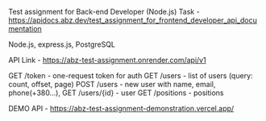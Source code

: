 Test assignment for Back-end Developer (Node.js)
Task - https://apidocs.abz.dev/test_assignment_for_frontend_developer_api_documentation

Node.js, express.js, PostgreSQL

API Link - https://abz-test-assignment.onrender.com/api/v1

GET /token - one-request token for auth
GET /users - list of users (query: count, offset, page)
POST /users - new user with name, email, phone(+380...), 
GET /users/{id} - user
GET /positions - positions

DEMO API - https://abz-test-assignment-demonstration.vercel.app/
